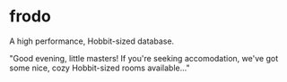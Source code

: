# frodo
A high performance, Hobbit-sized database.

"Good evening, little masters! If you're seeking accomodation, we've got some nice, cozy Hobbit-sized rooms available..."
